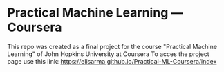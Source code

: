 # Practical Machine Learning — Coursera
This repo was created as a final project for the course "Practical Machine Learning" of John Hopkins University at Coursera
To acces the project page use this link: https://elisarma.github.io/Practical-ML-Coursera/index
